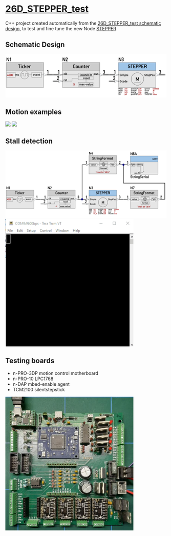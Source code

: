# [26D_STEPPER_test](https://github.com/nBlocksStudioApps/26D_STEPPER_test_FIRMWARE.git)

C++ project created automatically from the [26D_STEPPER_test schematic design](https://github.com/nBlocksStudioApps/26D_STEPPER_test),
to test and fine tune the new Node [STEPPER](https://github.com/nBlocksStudioNodes/nblocks_stepper)


## Schematic Design
<img
src="img/01.PNG"
width = 800
/>

## Motion examples
<img
src="img/03.GIF"
height = 300
/>
<img
src="img/04.GIF"
height = 300
/>

## Stall detection
<img
src="img/03.PNG"
width = 800
/>
<img
src="img/05.GIF"
width = 400
/>


## Testing boards
 *  n-PRO-3DP motion control motherboard 
 *  n-PRO-10 LPC1768
 *  n-DAP mbed-enable agent
 *  TCM2100 silentstepstick

<img
src="img/02.PNG"
width = 400
/>